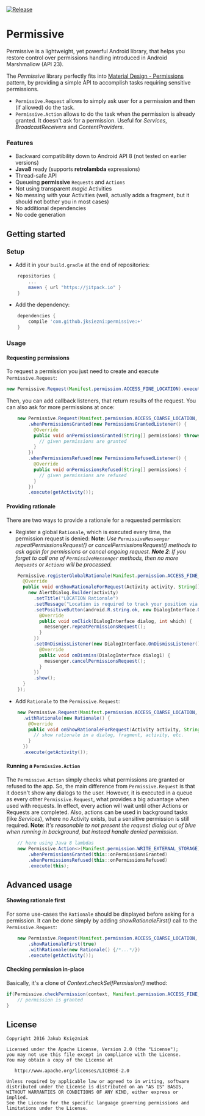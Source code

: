 [![Release](https://jitpack.io/v/jksiezni/permissive.svg)](https://jitpack.io/#jksiezni/permissive)

# Permissive

Permissive is a lightweight, yet powerful Android library, that helps you restore control over permissions handling introduced in Android Marshmallow (API 23).

The _Permissive_ library perfectly fits into [Material Design - Permissions](https://www.google.com/design/spec/patterns/permissions.html) pattern, by providing a simple API to accomplish tasks requiring sensitive permissions.

* ```Permissive.Request``` allows to simply ask user for a permission and then (if allowed) do the task.
* ```Permissive.Action``` allows to do the task when the permission is already granted. It doesn't ask for a permission. Useful for *Services*, *BroadcastReceivers* and *ContentProviders*.

### Features

* Backward compatibility down to Android API 8 (not tested on earlier versions)
* __Java8__ ready (supports __retrolambda__ expressions)
* Thread-safe API
* Queueing __permissive__ ```Requests``` and ```Actions```
* Not using transparent *magic* Activities
* No messing with your Activities (well, actually adds a fragment, but it should not bother you in most cases)
* No additional dependencies
* No code generation

## Getting started

### Setup
- Add it in your `build.gradle` at the end of repositories:
```gradle
	repositories {
		...
		maven { url "https://jitpack.io" }
	}
```
- Add the dependency:
```gradle
	dependencies {
		compile 'com.github.jksiezni:permissive:+'
	}
```

### Usage

#### Requesting permissions
To request a permission you just need to create and execute ```Permissive.Request```:
```java
new Permissive.Request(Manifest.permission.ACCESS_FINE_LOCATION).execute(getActivity());
```

Then, you can add callback listeners, that return results of the request. You can also ask for more permissions at once:
```java
    new Permissive.Request(Manifest.permission.ACCESS_COARSE_LOCATION, Manifest.permission.ACCESS_FINE_LOCATION)
        .whenPermissionsGranted(new PermissionsGrantedListener() {
          @Override
          public void onPermissionsGranted(String[] permissions) throws SecurityException {
            // given permissions are granted
          }
        })
        .whenPermissionsRefused(new PermissionsRefusedListener() {
          @Override
          public void onPermissionsRefused(String[] permissions) {
            // given permissions are refused
          }
        })
        .execute(getActivity());
```

#### Providing rationale
There are two ways to provide a rationale for a requested permission:

- Register a global ```Rationale```, which is executed every time, the permission request is denied:
**Note**: *Use ```PermissiveMessenger``` repeatPermissionsRequest() or cancelPermissionsRequest() methods to ask again for permissions or cancel ongoing request.
**Note 2**: If you forget to call one of ```PermissiveMessenger``` methods, then no more ```Requests``` or ```Actions``` will be processed.*
```java
    Permissive.registerGlobalRationale(Manifest.permission.ACCESS_FINE_LOCATION, new Rationale() {
      @Override
      public void onShowRationaleForRequest(Activity activity, String[] permissions, PermissiveMessenger messenger) {
        new AlertDialog.Builder(activity)
          .setTitle("LOCATION Rationale")
          .setMessage("Location is required to track your position via GPS.")
          .setPositiveButton(android.R.string.ok, new DialogInterface.OnClickListener() {
            @Override
            public void onClick(DialogInterface dialog, int which) {
              messenger.repeatPermissionsRequest();
            }
          })
          .setOnDismissListener(new DialogInterface.OnDismissListener() {
            @Override
            public void onDismiss(DialogInterface dialog1) {
              messenger.cancelPermissionsRequest();
            }
          })
          .show();
      }
    });
```

- Add ```Rationale``` to the ```Permissive.Request```:
```java
    new Permissive.Request(Manifest.permission.ACCESS_COARSE_LOCATION, Manifest.permission.ACCESS_FINE_LOCATION)
      .withRationale(new Rationale() {
        @Override
        public void onShowRationaleForRequest(Activity activity, String[] permissions, PermissiveMessenger messenger) {
          // show rationale in a dialog, fragment, activity, etc.
        }
      })
      .execute(getActivity());
```

#### Running a ```Permissive.Action```

The ```Permissive.Action``` simply checks what permissions are granted or refused to the app. So, the main difference from ```Permissive.Request``` is that it doesn't show any dialogs to the user.
However, it is executed in a queue as every other ```Permissive.Request```, what provides a big advantage when used with requests. In effect, every action will wait until other Actions or Requests are completed.
Also, actions can be used in background tasks (like _Services_), where no Activity exists, but a sensitive permission is still required.
**Note**: *It's reasonable to not present the request dialog out of blue when running in background, but instead handle denied permission.*
```java
    // here using Java 8 lambdas
    new Permissive.Action<>(Manifest.permission.WRITE_EXTERNAL_STORAGE)
        .whenPermissionsGranted(this::onPermissionsGranted)
        .whenPermissionsRefused(this::onPermissionsRefused)
        .execute(this);
```

## Advanced usage

#### Showing rationale first

For some use-cases the ```Rationale``` should be displayed before asking for a permission. It can be done simply by adding _showRationaleFirst()_ call to the ```Permissive.Request```:
```java
    new Permissive.Request(Manifest.permission.ACCESS_COARSE_LOCATION, Manifest.permission.ACCESS_FINE_LOCATION)
        .showRationaleFirst(true)
        .withRationale(new Rationale() {/*...*/})
        .execute(getActivity());
```

#### Checking permission in-place
Basically, it's a clone of _Context.checkSelfPermission()_ method:
```java
if(Permissive.checkPermission(context, Manifest.permission.ACCESS_FINE_LOCATION)) {
    // permission is granted
}
```

## License
    Copyright 2016 Jakub Księżniak
    
    Licensed under the Apache License, Version 2.0 (the "License");
    you may not use this file except in compliance with the License.
    You may obtain a copy of the License at
    
       http://www.apache.org/licenses/LICENSE-2.0
    
    Unless required by applicable law or agreed to in writing, software
    distributed under the License is distributed on an "AS IS" BASIS,
    WITHOUT WARRANTIES OR CONDITIONS OF ANY KIND, either express or implied.
    See the License for the specific language governing permissions and
    limitations under the License.